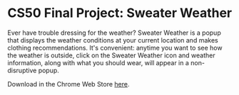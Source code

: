 # CS50 Final Project: Sweater Weather

Ever have trouble dressing for the weather? Sweater Weather is a popup that displays the weather conditions at your current location and makes clothing recommendations. It's convenient: anytime you want to see how the weather is outside, click on the Sweater Weather icon and weather information, along with what you should wear, will appear in a non-disruptive popup.

Download in the Chrome Web Store [here](https://chrome.google.com/webstore/detail/nblbbjihpoiegibpakhoignokojgoikh/publish-accepted?authuser=2&hl=en-US).
